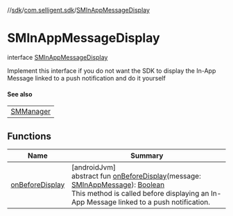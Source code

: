 //[sdk](../../../index.md)/[com.selligent.sdk](../index.md)/[SMInAppMessageDisplay](index.md)

# SMInAppMessageDisplay

interface [SMInAppMessageDisplay](index.md)

Implement this interface if you do not want the SDK to display the In-App Message linked to a push notification and do it yourself

#### See also

| |
|---|
| [SMManager](../-s-m-manager/check-and-display-message.md) |

## Functions

| Name | Summary |
|---|---|
| [onBeforeDisplay](on-before-display.md) | [androidJvm]<br>abstract fun [onBeforeDisplay](on-before-display.md)(message: [SMInAppMessage](../-s-m-in-app-message/index.md)): [Boolean](https://kotlinlang.org/api/latest/jvm/stdlib/kotlin/-boolean/index.html)<br>This method is called before displaying an In-App Message linked to a push notification. |
